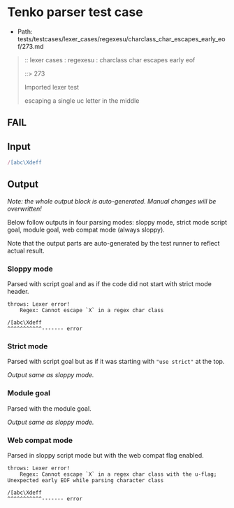 # Tenko parser test case

- Path: tests/testcases/lexer_cases/regexesu/charclass_char_escapes_early_eof/273.md

> :: lexer cases : regexesu : charclass char escapes early eof
>
> ::> 273
>
> Imported lexer test
>
> escaping a single uc letter in the middle

## FAIL

## Input

`````js
/[abc\Xdeff
`````

## Output

_Note: the whole output block is auto-generated. Manual changes will be overwritten!_

Below follow outputs in four parsing modes: sloppy mode, strict mode script goal, module goal, web compat mode (always sloppy).

Note that the output parts are auto-generated by the test runner to reflect actual result.

### Sloppy mode

Parsed with script goal and as if the code did not start with strict mode header.

`````
throws: Lexer error!
    Regex: Cannot escape `X` in a regex char class

/[abc\Xdeff
^^^^^^^^^^^------- error
`````

### Strict mode

Parsed with script goal but as if it was starting with `"use strict"` at the top.

_Output same as sloppy mode._

### Module goal

Parsed with the module goal.

_Output same as sloppy mode._

### Web compat mode

Parsed in sloppy script mode but with the web compat flag enabled.

`````
throws: Lexer error!
    Regex: Cannot escape `X` in a regex char class with the u-flag; Unexpected early EOF while parsing character class

/[abc\Xdeff
^^^^^^^^^^^------- error
`````

